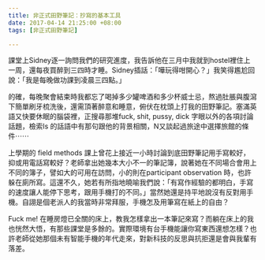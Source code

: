 ```yaml
---
title: 非正式田野筆記：抄寫的基本工具
date: 2017-04-14 21:25:00 +08:00
tags: [非正式田野筆記]

---
```


  
  
  
課堂上Sidney逐一詢問我們的研究進度，我告訴他在三月中我就到hostel裡住上一周，還每夜買醉到三四時才睡。Sidney插話：「嘩玩得咁開心？」我笑得尷尬回說：「我是每晚做功課到凌晨三四點。」  
  
的確，每晚聚會結束時我都忘了喝掉多少罐啤酒和多少杯威士忌，熬過肚脹與腹瀉下簡單刷牙梳洗後，還需頂著醉意和睡意，俯伏在枕頭上打我的田野筆記。塞滿英語又快要休眠的腦袋裡，正搜尋那堆fuck, shit, pussy, dick 字眼以外的各項討論話題，檢索Is 的話語中有那句跟他的背景相關，N又談起過旅途中選擇旅館的條件⋯⋯  
  
上學期的 field methods 課上曾花上接近一小時討論到底田野筆記用手寫較好，抑或用電話寫較好？老師拿出她幾本大小不一的筆記簿，說著她在不同場合會用上不同的簿子，譬如大的可用在訪問，小的則在participant observation 時，也許躲在廁所寫。這還不久，她若有所指地曉喻我們說：「有寫作經驗的都明白，手寫的速度讓人能停下思考，跟用手機打的不同。」當然她還是持平地說沒有反對用手機。自詡是個老派人的我當時非常拜服，手機怎及用筆寫在紙上的自由？  
  
Fuck me! 在睡房燈已全關的床上，教我怎樣拿出一本筆記來寫？而躺在床上的我也恍然大悟，有那些課堂是多餘的。實際環境有台手機能讓你寫東西還想怎樣？也許老師從她那個未有智能手機的年代走來，對新科技的反思與抗拒還是會與我輩有落差。  
  
  
